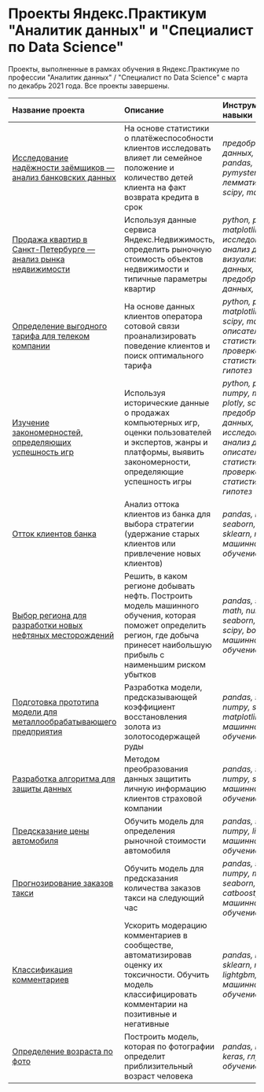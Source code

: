 # Проекты Яндекс.Практикум "Аналитик данных" и "Специалист по Data Science"

Проекты, выполненные в рамках обучения в Яндекс.Практикуме по профессии "Аналитик данных" / "Специалист по Data Science" с марта по декабрь 2021 года. Все проекты завершены.

| Название проекта | Описание | Инструменты и навыки | 
| :---------------------- | :---------------------- | :---------------------- |
| [Исследование надёжности заёмщиков — анализ банковских данных](04_Исследование_надёжности_заёмщиков_—_анализ_банковских_данных) | На основе статистики о платёжеспособности клиентов исследовать влияет ли семейное положение и количество детей клиента на факт возврата кредита в срок | *предобработка данных, python, pandas, pymystem3, лемматизация, scipy, matplotlib* |
| [Продажа квартир в Санкт-Петербурге — анализ рынка недвижимости](05_Продажа_квартир_в_Санкт-Петербурге_—_анализ_рынка_недвижимости) | Используя данные сервиса Яндекс.Недвижимость, определить рыночную стоимость объектов недвижимости и типичные параметры квартир | *python, pandas, matplotlib, исследовательский анализ данных, визуализация данных, предобработка данных, math* |
|[Определение выгодного тарифа для телеком компании](06_Определение_выгодного_тарифа_для_телеком_компании) | На основе данных клиентов оператора сотовой связи проанализировать поведение клиентов и поиск оптимального тарифа | *python, pandas, matplotlib, numpy, scipy, math, описательная статистика, проверка статистических гипотез* |
| [Изучение закономерностей, определяющих успешность игр](07_Изучение_закономерностей,_определяющих_успешность_игр) | Используя исторические данные о продажах компьютерных игр, оценки пользователей и экспертов, жанры и платформы, выявить закономерности, определяющие успешность игры  | *python, pandas, numpy, matplotlib, plotly, scipy, предобработка данных, исследовательский анализ данных, описательная статистика, проверка статистических гипотез* |
| [Отток клиентов банка](09_Отток_клиентов_банка) | Анализ оттока клиентов из банка для выбора стратегии (удержание старых клиентов или привлечение новых клиентов) | *pandas, matplotlib, seaborn, numpy, sklearn, math, машинное обучение* |
| [Выбор региона для разработки новых нефтяных месторождений](10_Выбор_региона_для_разработки_новых_нефтяных_месторождений) | Решить, в каком регионе добывать нефть. Построить модель машинного обучения, которая поможет определить регион, где добыча принесет наибольшую прибыль с наименьшим риском убытков | *pandas, sklearn, math, numpy, seaborn, matplotlib, scipy, bootstrap, машинное обучение* |
| [Подготовка прототипа модели для металлообрабатывающего предприятия](11_Подготовка_прототипа_модели_для_металлообрабатывающего_предприятия) | Разработка модели, предсказывающей коэффициент восстановления золота из золотосодержащей руды | *pandas, sklearn, numpy, seaborn, matplotlib, math, машинное обучение* |
| [Разработка алгоритма для защиты данных](12_Разработка_алгоритма_для_защиты_данных) | Методом преобразования данных защитить личную информацию клиентов страховой компании | *pandas, seaborn, numpy, sklearn, машинное обучение* |
| [Предсказание цены автомобиля](13_Предсказание_цены_автомобиля) | Обучить модель для определения рыночной стоимости автомобиля | *pandas, sklearn, numpy, lightgbm, машинное обучение, catboost* |
| [Прогнозирование заказов такси](14_Прогнозирование_заказов_такси) | Обучить модель для предсказания количества заказов такси на следующий час | *pandas, sklearn, numpy, matplotlib, seaborn, lightgbm, catboost, машинное обучение* |
| [Классификация комментариев](15_Классификация_комментариев) | Ускорить модерацию комментариев в сообществе, автоматизировав оценку их токсичности. Обучить модель классифицировать комментарии на позитивные и негативные | *pandas, numpy, sklearn, nltk, lightgbm, catboost, машинное обучение* |
| [Определение возраста по фото](17_Определение_возраста_по_фото) | Построить модель, которая по фотографии определит приблизительный возраст человека | *pandas, numpy, keras, глубокое обучение* |
